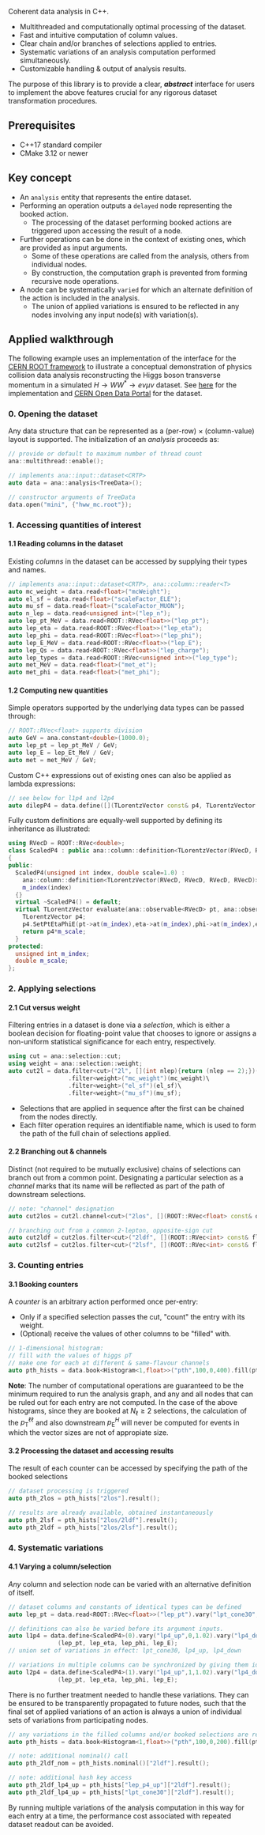 Coherent data analysis in C++.
- Multithreaded and computationally optimal processing of the dataset.
- Fast and intuitive computation of column values.
- Clear chain and/or branches of selections applied to entries.
- Systematic variations of an analysis computation performed simultaneously.
- Customizable handling & output of analysis results.

The purpose of this library is to provide a clear, ***_abstract_*** interface for users to implement the above features crucial for any rigorous dataset transformation procedures.

## Prerequisites
- C++17 standard compiler
- CMake 3.12 or newer

## Key concept

- An `analysis` entity that represents the entire dataset.
- Performing an operation outputs a `delayed` node representing the booked action.
  - The processing of the dataset performing booked actions are triggered upon accessing the result of a node.
- Further operations can be done in the context of existing ones, which are provided as input arguments.
  - Some of these operations are called from the analysis, others from individual nodes.
  - By construction, the computation graph is prevented from forming recursive node operations.
- A node can be systematically `varied` for which an alternate definition of the action is included in the analysis.
  - The union of applied variations is ensured to be reflected in any nodes involving any input node(s) with variation(s).

## Applied walkthrough

The following example uses an implementation of the interface for the [CERN ROOT framework](https://root.cern/) to illustrate a conceptual demonstration of physics collision data analysis reconstructing the Higgs boson transverse momentum in a simulated $H\rightarrow WW^{\ast}\rightarrow e\nu\mu\nu$ dataset. See [here](https://github.com/taehyounpark/RAnalysis) for the implementation and [CERN Open Data Portal](https://opendata.cern.ch/record/700) for the dataset.

### 0. Opening the dataset
Any data structure that can be represented as a (per-row) $\times$ (column-value) layout is supported. The initialization of an *analysis* proceeds as:
```cpp
// provide or default to maximum number of thread count
ana::multithread::enable();  

// implements ana::input::dataset<CRTP>
auto data = ana::analysis<TreeData>();

// constructor arguments of TreeData
data.open("mini", {"hww_mc.root"});  
```

### 1. Accessing quantities of interest
#### 1.1 Reading columns in the dataset
Existing *columns* in the dataset can be accessed by supplying their types and names.
```cpp
// implements ana::input::dataset<CRTP>, ana::column::reader<T>
auto mc_weight = data.read<float>("mcWeight");
auto el_sf = data.read<float>("scaleFactor_ELE");
auto mu_sf = data.read<float>("scaleFactor_MUON");
auto n_lep = data.read<unsigned int>("lep_n");
auto lep_pt_MeV = data.read<ROOT::RVec<float>>("lep_pt");
auto lep_eta = data.read<ROOT::RVec<float>>("lep_eta");
auto lep_phi = data.read<ROOT::RVec<float>>("lep_phi");
auto lep_E_MeV = data.read<ROOT::RVec<float>>("lep_E");
auto lep_Qs = data.read<ROOT::RVec<float>>("lep_charge");
auto lep_types = data.read<ROOT::RVec<unsigned int>>("lep_type");
auto met_MeV = data.read<float>("met_et");
auto met_phi = data.read<float>("met_phi");
```
#### 1.2 Computing new quantities
Simple operators supported by the underlying data types can be passed through:
```cpp
// ROOT::RVec<float> supports division
auto GeV = ana.constant<double>(1000.0);
auto lep_pt = lep_pt_MeV / GeV;
auto lep_E = lep_Et_MeV / GeV;
auto met = met_MeV / GeV;
```
Custom C++ expressions out of existing ones can also be applied as lambda expressions:
```cpp
// see below for l1p4 and l2p4
auto dilepP4 = data.define([](TLorentzVector const& p4, TLorentzVector const& q4){return (p4+q4);})(l1p4,l2p4);
```
Fully custom definitions are equally-well supported by defining its inheritance as illustrated:
```cpp
using RVecD = ROOT::RVec<double>;
class ScaledP4 : public ana::column::definition<TLorentzVector(RVecD, RVecD, RVecD, RVecD)>
{
public:
  ScaledP4(unsigned int index, double scale=1.0) : 
    ana::column::definition<TLorentzVector(RVecD, RVecD, RVecD, RVecD)>(),
    m_index(index)
  {}
  virtual ~ScaledP4() = default;
  virtual TLorentzVector evaluate(ana::observable<RVecD> pt, ana::observable<RVecD> eta, ana::observable<RVecD> phi, ana::observable<RVecD> es) const override {
    TLorentzVector p4;
    p4.SetPtEtaPhiE(pt->at(m_index),eta->at(m_index),phi->at(m_index),es->at(m_index));
    return p4*m_scale;
  }
protected:
  unsigned int m_index;
  double m_scale;
};
```

### 2. Applying selections
#### 2.1 Cut versus weight
Filtering entries in a dataset is done via a *selection*, which is either a boolean decision for floating-point value that chooses to ignore or assigns a non-uniform statistical significance for each entry, respectively.
```cpp
using cut = ana::selection::cut;
using weight = ana::selection::weight;
auto cut2l = data.filter<cut>("2l", [](int nlep){return (nlep == 2);})(nlep)\
                 .filter<weight>("mc_weight")(mc_weight)\
                 .filter<weight>("el_sf")(el_sf)\
                 .filter<weight>("mu_sf")(mu_sf);
```
- Selections that are applied in sequence after the first can be chained from the nodes directly.
- Each filter operation requires an identifiable name, which is used to form the path of the full chain of selections applied.
#### 2.2 Branching out & channels
Distinct (not required to be mutually exclusive) chains of selections can branch out from a common point. Designating a particular selection as a *channel* marks that its name will be reflected as part of the path of downstream selections.
```cpp
// note: "channel" designation
auto cut2los = cut2l.channel<cut>("2los", [](ROOT::RVec<float> const& qs){return (qs.at(0) + qs.at(1) == 0);})(lep_charges);

// branching out from a common 2-lepton, opposite-sign cut
auto cut2ldf = cut2los.filter<cut>("2ldf", [](ROOT::RVec<int> const& flavours){return (flavours.at(0) + flavours.at(1) == 24);})(lep_types);
auto cut2lsf = cut2los.filter<cut>("2lsf", [](ROOT::RVec<int> const& flavours){return ((flavours.at(0) + flavours.at(1) == 22) || (lep_type.at(0) + lep_type.at(1) == 26));})(lep_types);
```

### 3. Counting entries
#### 3.1 Booking counters
A *counter* is an arbitrary action performed once per-entry:
- Only if a specified selection passes the cut, "count" the entry with its weight.
- (Optional) receive the values of other columns to be "filled" with.
```cpp
// 1-dimensional histogram:
// fill with the values of higgs pT
// make one for each at different & same-flavour channels
auto pth_hists = data.book<Histogram<1,float>>("pth",100,0,400).fill(pth).at(cut2los, cut2ldf);
```
__Note__: The number of computational operations are guaranteed to be the minimum required to run the analysis graph, and any and all nodes that can be ruled out for each entry are not computed. In the case of the above histograms, since they are booked at $N_\ell \geq 2$ selections, the calculation of the $p_{\text{T}}^{\ell\ell}$ and also downstream $p_{\text{E}}^H$ will never be computed for events in which the vector sizes are not of appropiate size.

#### 3.2 Processing the dataset and accessing results
The result of each counter can be accessed by specifying the path of the booked selections
```cpp
// dataset processing is triggered
auto pth_2los = pth_hists["2los"].result();

// results are already available, obtained instantaneously
auto pth_2lsf = pth_hists["2los/2ldf"].result();
auto pth_2ldf = pth_hists["2los/2lsf"].result();
```

### 4. Systematic variations

#### 4.1 Varying a column/selection
*Any* column and selection node can be varied with an alternative definition of itself.
```cpp
// dataset columns and constants of identical types can be defined
auto lep_pt = data.read<ROOT::RVec<float>>("lep_pt").vary("lpt_cone30", "lep_ptcone30");

// definitions can also be varied before its argument inputs.
auto l1p4 = data.define<ScaledP4>(0).vary("lp4_up",0,1.02).vary("lp4_down",0,0.98)\
              (lep_pt, lep_eta, lep_phi, lep_E);
// union set of variations in effect: lpt_cone30, lp4_up, lp4_down

// variations in multiple columns can be synchronized by giving them identical names
auto l2p4 = data.define<ScaledP4>(1).vary("lp4_up",1,1.02).vary("lp4_down",1,0.98)\
              (lep_pt, lep_eta, lep_phi, lep_E);
```
There is no further treatment needed to handle these variations. They can be ensured to be transparently propagated to future nodes, such that the final set of applied variations of an action is always a union of individual sets of variations from participating nodes.
```cpp
// any variations in the filled columns and/or booked selections are reflected in the final counters
auto pth_hists = data.book<Histogram<1,float>>("pth",100,0,200).fill(pth).at(cut2ldf, cut2lsf);

// note: additional nominal() call
auto pth_2ldf_nom = pth_hists.nominal()["2ldf"].result();

// note: additional hash key access
auto pth_2ldf_lp4_up = pth_hists["lep_p4_up"]["2ldf"].result();
auto pth_2ldf_lp4_up = pth_hists["lpt_cone30"]["2ldf"].result();
```
By running multiple variations of the analysis computation in this way for each entry at a time, the performance cost associated with repeated dataset readout can be avoided.